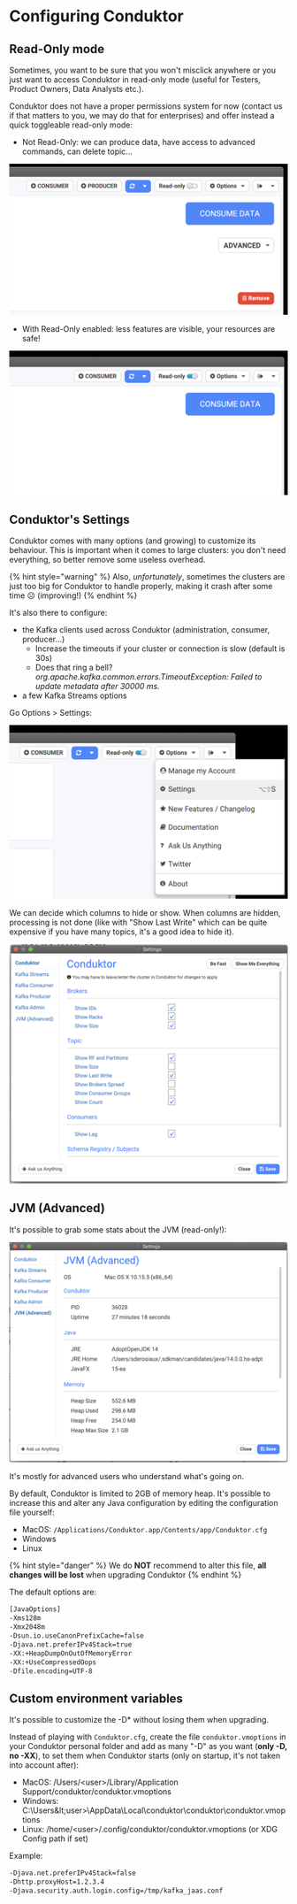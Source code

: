 # Configuring Conduktor

## Read-Only mode

Sometimes, you want to be sure that you won't misclick anywhere or you just want to access Conduktor in read-only mode \(useful for Testers, Product Owners, Data Analysts etc.\).

Conduktor does not have a proper permissions system for now \(contact us if that matters to you, we may do that for enterprises\) and offer instead a quick toggleable read-only mode:

* Not Read-Only: we can produce data, have access to advanced commands, can delete topic...

![](../.gitbook/assets/screenshot-2020-09-19-at-22.08.59.png)

* With Read-Only enabled: less features are visible, your resources are safe!

![](../.gitbook/assets/screenshot-2020-09-19-at-22.09.08.png)

## Conduktor's Settings

Conduktor comes with many options \(and growing\) to customize its behaviour. This is important when it comes to large clusters: you don't need everything, so better remove some useless overhead.

{% hint style="warning" %}
Also, _unfortunately_, sometimes the clusters are just too big for Conduktor to handle properly, making it crash after some time ☹ \(improving!\)️
{% endhint %}

It's also there to configure:

* the Kafka clients used across Conduktor \(administration, consumer, producer...\)
  * Increase the timeouts if your cluster or connection is slow \(default is 30s\)
  * Does that ring a bell? _org.apache.kafka.common.errors.TimeoutException: Failed to update metadata after 30000 ms._
* a few Kafka Streams options

Go Options &gt; Settings:

![](../.gitbook/assets/screenshot-2020-09-19-at-17.13.15.png)

We can decide which columns to hide or show. When columns are hidden, processing is not done \(like with "Show Last Write" which can be quite expensive if you have many topics, it's a good idea to hide it\).

![](../.gitbook/assets/screenshot-2020-09-19-at-17.11.18.png)

## JVM \(Advanced\)

It's possible to grab some stats about the JVM \(read-only!\):

![](../.gitbook/assets/screenshot-2020-09-19-at-17.20.48.png)

It's mostly for advanced users who understand what's going on.

By default, Conduktor is limited to 2GB of memory heap. It's possible to increase this and alter any Java configuration by editing the configuration file yourself:

* MacOS: `/Applications/Conduktor.app/Contents/app/Conduktor.cfg`
* Windows
* Linux

{% hint style="danger" %}
We do **NOT** recommend to alter this file, **all changes will be lost** when upgrading Conduktor
{% endhint %}

The default options are:

```text
[JavaOptions]
-Xms128m
-Xmx2048m
-Dsun.io.useCanonPrefixCache=false
-Djava.net.preferIPv4Stack=true
-XX:+HeapDumpOnOutOfMemoryError
-XX:+UseCompressedOops
-Dfile.encoding=UTF-8
```

## Custom environment variables

It's possible to customize the -D\* without losing them when upgrading. 

Instead of playing with `Conduktor.cfg`, create the file `conduktor.vmoptions` in your Conduktor personal folder and add as many "-D" as you want \(**only -D, no -XX**\), to set them when Conduktor starts \(only on startup, it's not taken into account after\):

* MacOS: /Users/&lt;user&gt;/Library/Application Support/conduktor/conduktor.vmoptions
* Windows: C:\Users\&lt;user&gt;\AppData\Local\conduktor\conduktor\conduktor.vmoptions
* Linux: /home/&lt;user&gt;/.config/conduktor/conduktor.vmoptions \(or XDG Config path if set\)

Example:

```text
-Djava.net.preferIPv4Stack=false
-Dhttp.proxyHost=1.2.3.4
-Djava.security.auth.login.config=/tmp/kafka_jaas.conf
```

